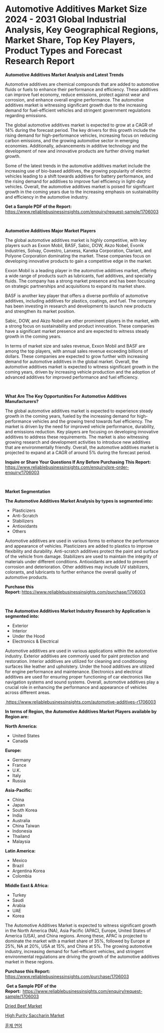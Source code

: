 <p><h1>Automotive Additives Market Size 2024 - 2031 Global Industrial Analysis, Key Geographical Regions, Market Share, Top Key Players, Product Types and Forecast Research Report</h1></p><p><strong>Automotive Additives Market Analysis and Latest Trends</strong></p>
<p><p>Automotive additives are chemical compounds that are added to automotive fluids or fuels to enhance their performance and efficiency. These additives can improve fuel economy, reduce emissions, protect against wear and corrosion, and enhance overall engine performance. The automotive additives market is witnessing significant growth due to the increasing demand for fuel-efficient vehicles and stringent government regulations regarding emissions. </p><p>The global automotive additives market is expected to grow at a CAGR of 14% during the forecast period. The key drivers for this growth include the rising demand for high-performance vehicles, increasing focus on reducing carbon emissions, and the growing automotive sector in emerging economies. Additionally, advancements in additive technology and the development of new and innovative products are further driving market growth.</p><p>Some of the latest trends in the automotive additives market include the increasing use of bio-based additives, the growing popularity of electric vehicles leading to a shift towards additives for battery performance, and the rising demand for additives to improve fuel efficiency in light-duty vehicles. Overall, the automotive additives market is poised for significant growth in the coming years due to the increasing emphasis on sustainability and efficiency in the automotive industry.</p></p>
<p><strong>Get a Sample PDF of the Report:&nbsp;</strong> <a href="https://www.reliablebusinessinsights.com/enquiry/request-sample/1706003">https://www.reliablebusinessinsights.com/enquiry/request-sample/1706003</a></p>
<p>&nbsp;</p>
<p><strong>Automotive Additives Major Market Players</strong></p>
<p><p>The global automotive additives market is highly competitive, with key players such as Exxon Mobil, BASF, Sabic, DOW, Akzo Nobel, Evonik Industries, Solvay, Covestro, Lanxess, Kaneka Corporation, Clariant, and Polyone Corporation dominating the market. These companies focus on developing innovative products to gain a competitive edge in the market.</p><p>Exxon Mobil is a leading player in the automotive additives market, offering a wide range of products such as lubricants, fuel additives, and specialty fluids. The company has a strong market presence and has been focusing on strategic partnerships and acquisitions to expand its market share.</p><p>BASF is another key player that offers a diverse portfolio of automotive additives, including additives for plastics, coatings, and fuel. The company has been investing in research and development to launch new products and strengthen its market position.</p><p>Sabic, DOW, and Akzo Nobel are other prominent players in the market, with a strong focus on sustainability and product innovation. These companies have a significant market presence and are expected to witness steady growth in the coming years.</p><p>In terms of market size and sales revenue, Exxon Mobil and BASF are among the top players, with annual sales revenue exceeding billions of dollars. These companies are expected to grow further with increasing demand for automotive additives in the global market. Overall, the automotive additives market is expected to witness significant growth in the coming years, driven by increasing vehicle production and the adoption of advanced additives for improved performance and fuel efficiency.</p></p>
<p>&nbsp;</p>
<p><strong>What Are The Key Opportunities For Automotive Additives Manufacturers?</strong></p>
<p><p>The global automotive additives market is expected to experience steady growth in the coming years, fueled by the increasing demand for high-performance vehicles and the growing trend towards fuel efficiency. The market is driven by the need for improved vehicle performance, durability, and emissions reduction. Key players are focusing on developing innovative additives to address these requirements. The market is also witnessing growing research and development activities to introduce new additives that are environmentally friendly. Overall, the automotive additives market is projected to expand at a CAGR of around 5% during the forecast period.</p></p>
<p><strong>Inquire or Share Your Questions If Any Before Purchasing This Report:</strong> <a href="https://www.reliablebusinessinsights.com/enquiry/pre-order-enquiry/1706003">https://www.reliablebusinessinsights.com/enquiry/pre-order-enquiry/1706003</a></p>
<p>&nbsp;</p>
<p><strong>Market Segmentation</strong></p>
<p><strong>The Automotive Additives Market Analysis by types is segmented into:</strong></p>
<p><ul><li>Plasticizers</li><li>Anti-Scratch</li><li>Stabilizers</li><li>Antioxidants</li><li>Others</li></ul></p>
<p><p>Automotive additives are used in various forms to enhance the performance and appearance of vehicles. Plasticizers are added to plastics to improve flexibility and durability. Anti-scratch additives protect the paint and surface of the vehicle from damage. Stabilizers are used to maintain the integrity of materials under different conditions. Antioxidants are added to prevent corrosion and deterioration. Other additives may include UV stabilizers, colorants, and lubricants to further enhance the overall quality of automotive products.</p></p>
<p><strong>Purchase this Report:&nbsp;</strong><a href="https://www.reliablebusinessinsights.com/purchase/1706003">https://www.reliablebusinessinsights.com/purchase/1706003</a></p>
<p>&nbsp;</p>
<p><strong>The Automotive Additives Market Industry Research by Application is segmented into:</strong></p>
<p><ul><li>Exterior</li><li>Interior</li><li>Under the Hood</li><li>Electronics & Electrical</li></ul></p>
<p><p>Automotive additives are used in various applications within the automotive industry. Exterior additives are commonly used for paint protection and restoration. Interior additives are utilized for cleaning and conditioning surfaces like leather and upholstery. Under the hood additives are utilized for engine performance and maintenance. Electronics and electrical additives are used for ensuring proper functioning of car electronics like navigation systems and sound systems. Overall, automotive additives play a crucial role in enhancing the performance and appearance of vehicles across different areas.</p></p>
<p><a href="https://www.reliablebusinessinsights.com/automotive-additives-r1706003">&nbsp;https://www.reliablebusinessinsights.com/automotive-additives-r1706003</a></p>
<p><strong>In terms of Region, the Automotive Additives Market Players available by Region are:</strong></p>
<p>
    <p> <strong> North America: </strong>
        <ul>
            <li>United States</li>
            <li>Canada</li>
        </ul>
        </p> 
    <p> <strong> Europe: </strong>
        <ul>
            <li>Germany</li>
            <li>France</li>
            <li>U.K.</li>
            <li>Italy</li>
            <li>Russia</li>
        </ul>
        </p> 
    <p> <strong> Asia-Pacific: </strong>
        <ul>
            <li>China</li>
            <li>Japan</li>
            <li>South Korea</li>
            <li>India</li>
            <li>Australia</li>
            <li>China Taiwan</li>
            <li>Indonesia</li>
            <li>Thailand</li>
            <li>Malaysia</li>
        </ul>
        </p> 
    <p> <strong> Latin America: </strong>
        <ul>
            <li>Mexico</li>
            <li>Brazil</li>
            <li>Argentina Korea</li>
            <li>Colombia</li>
        </ul>
        </p> 
    <p> <strong> Middle East & Africa: </strong>
        <ul>
            <li>Turkey</li>
            <li>Saudi</li>
            <li>Arabia</li>
            <li>UAE</li>
            <li>Korea</li>
        </ul>
    </p>
    </p>
<p><p>The Automotive Additives Market is expected to witness significant growth in the North America (NA), Asia Pacific (APAC), Europe, United States of America (USA), and China regions. Among these, APAC is projected to dominate the market with a market share of 35%, followed by Europe at 25%, NA at 20%, USA at 15%, and China at 5%. The growing automotive industry, increasing demand for fuel-efficient vehicles, and stringent environmental regulations are driving the growth of the automotive additives market in these regions.</p></p>
<p><strong>Purchase this Report: </strong><a href="https://www.reliablebusinessinsights.com/purchase/1706003">https://www.reliablebusinessinsights.com/purchase/1706003</a></p>
<p>&nbsp;<strong>Get a Sample PDF of the Report:&nbsp;&nbsp;</strong><a href="https://www.reliablebusinessinsights.com/enquiry/request-sample/1706003">https://www.reliablebusinessinsights.com/enquiry/request-sample/1706003</a></p>
<p><strong></strong></p>
<p><p><a href="https://medium.com/@sdonald04328/evaluating-global-dried-beef-market-trends-and-growth-opportunities-by-region-type-5e015a74b82e">Dried Beef Market</a></p><p><a href="https://medium.com/@eltaoberts/global-high-purity-saccharin-market-size-and-market-trends-analysis-by-regional-outlook-470c68c2997e">High Purity Saccharin Market</a></p><p><a href="https://github.com/hasanrajibul387/Market-Research-Report-List-1/blob/main/6076326190478.md">훈제 연어</a></p></p>